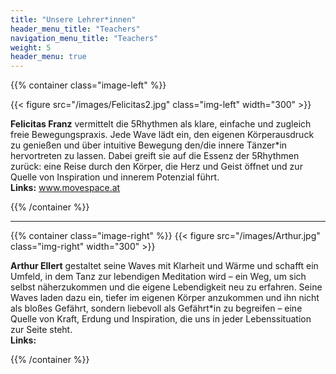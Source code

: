 ```yaml
---
title: "Unsere Lehrer*innen"
header_menu_title: "Teachers"
navigation_menu_title: "Teachers"
weight: 5
header_menu: true
---
```


{{% container class="image-left" %}}

{{< figure src="/images/Felicitas2.jpg" class="img-left" width="300" >}}

**Felicitas Franz** vermittelt die 5Rhythmen als klare, einfache und zugleich freie Bewegungspraxis. 
Jede Wave lädt ein, den eigenen Körperausdruck zu genießen und über intuitive Bewegung den/die innere Tänzer*in hervortreten zu lassen.
Dabei greift sie auf die Essenz der 5Rhythmen zurück: eine Reise durch den Körper, die Herz und Geist öffnet und zur Quelle von Inspiration und innerem Potenzial führt.
</br> **Links:** [<i class="fas fa-globe"></i>](www.movespace.at) [<i class="fab fa-facebook"></i>](https://www.facebook.com/profile.php?id=100001722769254&) [<i class="fab fa-instagram"></i>](https://www.instagram.com/felicitas.franz/) www.movespace.at


{{% /container %}}

------

{{% container class="image-right" %}}
{{< figure src="/images/Arthur.jpg" class="img-right" width="300" >}}

**Arthur Ellert** gestaltet seine Waves mit Klarheit und Wärme und schafft ein Umfeld, in dem Tanz zur lebendigen Meditation wird – ein Weg, um sich selbst näherzukommen und die eigene Lebendigkeit neu zu erfahren.
Seine Waves laden dazu ein, tiefer im eigenen Körper anzukommen und ihn nicht als bloßes Gefährt, 
sondern liebevoll als Gefährt*in zu begreifen – eine Quelle von Kraft, Erdung und Inspiration, die uns in jeder Lebenssituation zur Seite steht. 
</br> **Links:**  [<i class="fab fa-facebook"></i>](https://www.facebook.com/arthur.loki07?)

{{% /container %}}








